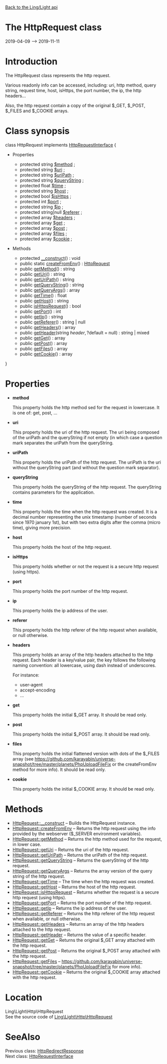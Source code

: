 [Back to the Ling/Light api](https://github.com/lingtalfi/Light/blob/master/doc/api/Ling/Light.md)



The HttpRequest class
================
2019-04-09 --> 2019-11-11






Introduction
============

The HttpRequest class represents the http request.

Various readonly info can be accessed, including:
uri, http method, query string, request time, host, isHttps, the port number, the ip,
the http headers...

Also, the http request contain a copy of the original $_GET, $_POST, $_FILES and $_COOKIE arrays.



Class synopsis
==============


class <span class="pl-k">HttpRequest</span> implements [HttpRequestInterface](https://github.com/lingtalfi/Light/blob/master/doc/api/Ling/Light/Http/HttpRequestInterface.md) {

- Properties
    - protected string [$method](#property-method) ;
    - protected string [$uri](#property-uri) ;
    - protected string [$uriPath](#property-uriPath) ;
    - protected string [$queryString](#property-queryString) ;
    - protected float [$time](#property-time) ;
    - protected string [$host](#property-host) ;
    - protected bool [$isHttps](#property-isHttps) ;
    - protected int [$port](#property-port) ;
    - protected string [$ip](#property-ip) ;
    - protected string|null [$referer](#property-referer) ;
    - protected array [$headers](#property-headers) ;
    - protected array [$get](#property-get) ;
    - protected array [$post](#property-post) ;
    - protected array [$files](#property-files) ;
    - protected array [$cookie](#property-cookie) ;

- Methods
    - protected [__construct](https://github.com/lingtalfi/Light/blob/master/doc/api/Ling/Light/Http/HttpRequest/__construct.md)() : void
    - public static [createFromEnv](https://github.com/lingtalfi/Light/blob/master/doc/api/Ling/Light/Http/HttpRequest/createFromEnv.md)() : [HttpRequest](https://github.com/lingtalfi/Light/blob/master/doc/api/Ling/Light/Http/HttpRequest.md)
    - public [getMethod](https://github.com/lingtalfi/Light/blob/master/doc/api/Ling/Light/Http/HttpRequest/getMethod.md)() : string
    - public [getUri](https://github.com/lingtalfi/Light/blob/master/doc/api/Ling/Light/Http/HttpRequest/getUri.md)() : string
    - public [getUriPath](https://github.com/lingtalfi/Light/blob/master/doc/api/Ling/Light/Http/HttpRequest/getUriPath.md)() : string
    - public [getQueryString](https://github.com/lingtalfi/Light/blob/master/doc/api/Ling/Light/Http/HttpRequest/getQueryString.md)() : string
    - public [getQueryArgs](https://github.com/lingtalfi/Light/blob/master/doc/api/Ling/Light/Http/HttpRequest/getQueryArgs.md)() : array
    - public [getTime](https://github.com/lingtalfi/Light/blob/master/doc/api/Ling/Light/Http/HttpRequest/getTime.md)() : float
    - public [getHost](https://github.com/lingtalfi/Light/blob/master/doc/api/Ling/Light/Http/HttpRequest/getHost.md)() : string
    - public [isHttpsRequest](https://github.com/lingtalfi/Light/blob/master/doc/api/Ling/Light/Http/HttpRequest/isHttpsRequest.md)() : bool
    - public [getPort](https://github.com/lingtalfi/Light/blob/master/doc/api/Ling/Light/Http/HttpRequest/getPort.md)() : int
    - public [getIp](https://github.com/lingtalfi/Light/blob/master/doc/api/Ling/Light/Http/HttpRequest/getIp.md)() : string
    - public [getReferer](https://github.com/lingtalfi/Light/blob/master/doc/api/Ling/Light/Http/HttpRequest/getReferer.md)() : string | null
    - public [getHeaders](https://github.com/lingtalfi/Light/blob/master/doc/api/Ling/Light/Http/HttpRequest/getHeaders.md)() : array
    - public [getHeader](https://github.com/lingtalfi/Light/blob/master/doc/api/Ling/Light/Http/HttpRequest/getHeader.md)(string $header, ?$default = null) : string | mixed
    - public [getGet](https://github.com/lingtalfi/Light/blob/master/doc/api/Ling/Light/Http/HttpRequest/getGet.md)() : array
    - public [getPost](https://github.com/lingtalfi/Light/blob/master/doc/api/Ling/Light/Http/HttpRequest/getPost.md)() : array
    - public [getFiles](https://github.com/lingtalfi/Light/blob/master/doc/api/Ling/Light/Http/HttpRequest/getFiles.md)() : array
    - public [getCookie](https://github.com/lingtalfi/Light/blob/master/doc/api/Ling/Light/Http/HttpRequest/getCookie.md)() : array

}




Properties
=============

- <span id="property-method"><b>method</b></span>

    This property holds the http method sed for the request in lowercase.
    It is one of: get, post, ...
    
    

- <span id="property-uri"><b>uri</b></span>

    This property holds the uri of the http request. The uri
    being composed of the uriPath and the queryString if not empty (in which case
    a question mark separates the uriPath from the queryString.
    
    

- <span id="property-uriPath"><b>uriPath</b></span>

    This property holds the uriPath of the http request.
    The uriPath is the uri without the queryString part (and without the question mark
    separator).
    
    

- <span id="property-queryString"><b>queryString</b></span>

    This property holds the queryString of the http request.
    The queryString contains parameters for the application.
    
    

- <span id="property-time"><b>time</b></span>

    This property holds the time when the http request was created.
    It is a decimal number representing the unix timestamp (number of seconds since 1970 january 1st),
    but with two extra digits after the comma (micro time), giving more precision.
    
    

- <span id="property-host"><b>host</b></span>

    This property holds the host of the http request.
    
    

- <span id="property-isHttps"><b>isHttps</b></span>

    This property holds whether or not the request is a secure http request (using https).
    
    

- <span id="property-port"><b>port</b></span>

    This property holds the port number of the http request.
    
    

- <span id="property-ip"><b>ip</b></span>

    This property holds the ip address of the user.
    
    

- <span id="property-referer"><b>referer</b></span>

    This property holds the http referer of the http request when available, or null otherwise.
    
    

- <span id="property-headers"><b>headers</b></span>

    This property holds an array of the http headers attached to the http request.
    Each header is a key/value pair, the key follows the following naming convention: all lowercase,
    using dash instead of underscores.
    
    For instance:
    - user-agent
    - accept-encoding
    - ...
    
    

- <span id="property-get"><b>get</b></span>

    This property holds the initial $_GET array. It should be read only.
    
    

- <span id="property-post"><b>post</b></span>

    This property holds the initial $_POST array. It should be read only.
    
    

- <span id="property-files"><b>files</b></span>

    This property holds the initial flattened version with dots of the $_FILES array (see
    https://github.com/karayabin/universe-snapshot/tree/master/planets/PhpUploadFileFix or the createFromEnv
    method for more info).
    It should be read only.
    
    

- <span id="property-cookie"><b>cookie</b></span>

    This property holds the initial $_COOKIE array. It should be read only.
    
    



Methods
==============

- [HttpRequest::__construct](https://github.com/lingtalfi/Light/blob/master/doc/api/Ling/Light/Http/HttpRequest/__construct.md) &ndash; Builds the HttpRequest instance.
- [HttpRequest::createFromEnv](https://github.com/lingtalfi/Light/blob/master/doc/api/Ling/Light/Http/HttpRequest/createFromEnv.md) &ndash; Returns the http request using the info provided by the webserver ($_SERVER environment variables).
- [HttpRequest::getMethod](https://github.com/lingtalfi/Light/blob/master/doc/api/Ling/Light/Http/HttpRequest/getMethod.md) &ndash; Returns the http method used for the request, in lower case.
- [HttpRequest::getUri](https://github.com/lingtalfi/Light/blob/master/doc/api/Ling/Light/Http/HttpRequest/getUri.md) &ndash; Returns the uri of the http request.
- [HttpRequest::getUriPath](https://github.com/lingtalfi/Light/blob/master/doc/api/Ling/Light/Http/HttpRequest/getUriPath.md) &ndash; Returns the uriPath of the http request.
- [HttpRequest::getQueryString](https://github.com/lingtalfi/Light/blob/master/doc/api/Ling/Light/Http/HttpRequest/getQueryString.md) &ndash; Returns the queryString of the http request.
- [HttpRequest::getQueryArgs](https://github.com/lingtalfi/Light/blob/master/doc/api/Ling/Light/Http/HttpRequest/getQueryArgs.md) &ndash; Returns the array version of the query string of the http request.
- [HttpRequest::getTime](https://github.com/lingtalfi/Light/blob/master/doc/api/Ling/Light/Http/HttpRequest/getTime.md) &ndash; The time when the http request was created.
- [HttpRequest::getHost](https://github.com/lingtalfi/Light/blob/master/doc/api/Ling/Light/Http/HttpRequest/getHost.md) &ndash; Returns the host of the http request.
- [HttpRequest::isHttpsRequest](https://github.com/lingtalfi/Light/blob/master/doc/api/Ling/Light/Http/HttpRequest/isHttpsRequest.md) &ndash; Returns whether the request is a secure http request (using https).
- [HttpRequest::getPort](https://github.com/lingtalfi/Light/blob/master/doc/api/Ling/Light/Http/HttpRequest/getPort.md) &ndash; Returns the port number of the http request.
- [HttpRequest::getIp](https://github.com/lingtalfi/Light/blob/master/doc/api/Ling/Light/Http/HttpRequest/getIp.md) &ndash; Returns the ip address of the user.
- [HttpRequest::getReferer](https://github.com/lingtalfi/Light/blob/master/doc/api/Ling/Light/Http/HttpRequest/getReferer.md) &ndash; Returns the http referer of the http request when available, or null otherwise.
- [HttpRequest::getHeaders](https://github.com/lingtalfi/Light/blob/master/doc/api/Ling/Light/Http/HttpRequest/getHeaders.md) &ndash; Returns an array of the http headers attached to the http request.
- [HttpRequest::getHeader](https://github.com/lingtalfi/Light/blob/master/doc/api/Ling/Light/Http/HttpRequest/getHeader.md) &ndash; Returns the value of a specific header.
- [HttpRequest::getGet](https://github.com/lingtalfi/Light/blob/master/doc/api/Ling/Light/Http/HttpRequest/getGet.md) &ndash; Returns the original $_GET array attached with the http request.
- [HttpRequest::getPost](https://github.com/lingtalfi/Light/blob/master/doc/api/Ling/Light/Http/HttpRequest/getPost.md) &ndash; Returns the original $_POST array attached with the http request.
- [HttpRequest::getFiles](https://github.com/lingtalfi/Light/blob/master/doc/api/Ling/Light/Http/HttpRequest/getFiles.md) &ndash; https://github.com/karayabin/universe-snapshot/tree/master/planets/PhpUploadFileFix for more info).
- [HttpRequest::getCookie](https://github.com/lingtalfi/Light/blob/master/doc/api/Ling/Light/Http/HttpRequest/getCookie.md) &ndash; Returns the original $_COOKIE array attached with the http request.





Location
=============
Ling\Light\Http\HttpRequest<br>
See the source code of [Ling\Light\Http\HttpRequest](https://github.com/lingtalfi/Light/blob/master/Http/HttpRequest.php)



SeeAlso
==============
Previous class: [HttpRedirectResponse](https://github.com/lingtalfi/Light/blob/master/doc/api/Ling/Light/Http/HttpRedirectResponse.md)<br>Next class: [HttpRequestInterface](https://github.com/lingtalfi/Light/blob/master/doc/api/Ling/Light/Http/HttpRequestInterface.md)<br>
